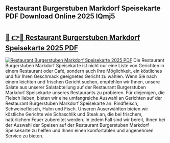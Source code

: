 ## Restaurant Burgerstuben Markdorf Speisekarte PDF Download Online 2025 lQmj5

# <h2><a href="http://gcazc62.nevu.top/?p=Restaurant+Burgerstuben+Markdorf+Speisekarte">🔗 👉🔴 Restaurant Burgerstuben Markdorf Speisekarte 2025 PDF</a></h2>

[![Restaurant Burgerstuben Markdorf Speisekarte 2025 PDF](https://i.imgur.com/dBaPXMq.png)](http://gcazc62.nevu.top/?p=Restaurant+Burgerstuben+Markdorf+Speisekarte)
Die Restaurant Burgerstuben Markdorf Speisekarte ist nicht nur eine Liste von Gerichten in einem Restaurant oder Café, sondern auch Ihre Möglichkeit, ein köstliches und für Ihren Geschmack geeignetes Gericht zu wählen. Wenn Sie nach einem leichten und frischen Gericht suchen, empfehlen wir Ihnen, unsere Salate aus unserer Salatabteilung auf der Restaurant Burgerstuben Markdorf Speisekarte unseres Restaurants zu probieren. Für diejenigen, die Fleisch lieben, bieten wir eine umfangreiche Auswahl an Gerichten auf der Restaurant Burgerstuben Markdorf Speisekarte an: Rindfleisch, Schweinefleisch, Huhn und Fisch. Unseren Auserwählten bieten wir köstliche Gerichte wie Schaschlik und Steak an, die bei frischem, natürlichem Feuer zubereitet werden. In jedem Fall sind wir bereit, Ihnen bei der Auswahl der Speisen auf der Restaurant Burgerstuben Markdorf Speisekarte zu helfen und Ihnen einen komfortablen und angenehmen Service zu bieten.
